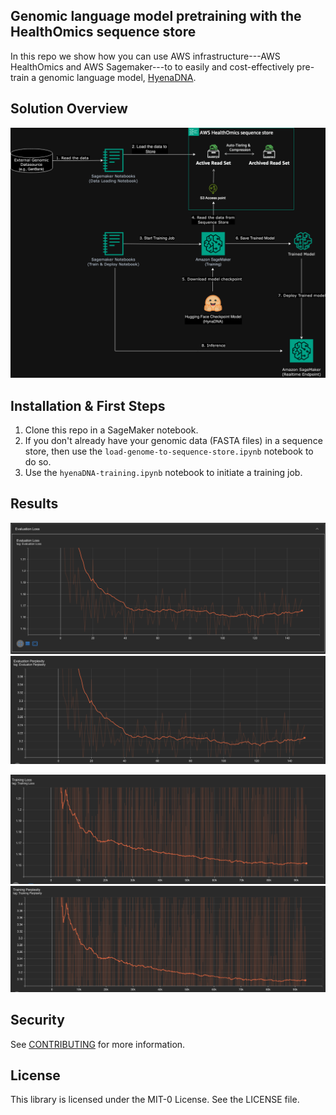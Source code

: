 ## Genomic language model pretraining with the HealthOmics sequence store

In this repo we show how you can use AWS infrastructure---AWS HealthOmics and AWS Sagemaker---to
to easily and cost-effectively pre-train a genomic language model, [HyenaDNA](https://arxiv.org/pdf/2306.15794.pdf).

## Solution Overview
![Architecture Diagram](./images/solution_architecture.png)


## Installation & First Steps

1. Clone this repo in a SageMaker notebook.
2. If you don't already have your genomic data (FASTA files) in a sequence store, then use the `load-genome-to-sequence-store.ipynb` notebook to do so.
3. Use the `hyenaDNA-training.ipynb` notebook to initiate a training job.

## Results
![Results](./images/result_eval_loss.png)
![Results](./images/result_eval_perplexity.png)

![Results](./images/result_train_loss.png)
![Results](./images/result_train_perplexity.png)
## Security

See [CONTRIBUTING](CONTRIBUTING.md#security-issue-notifications) for more information.

## License

This library is licensed under the MIT-0 License. See the LICENSE file.

